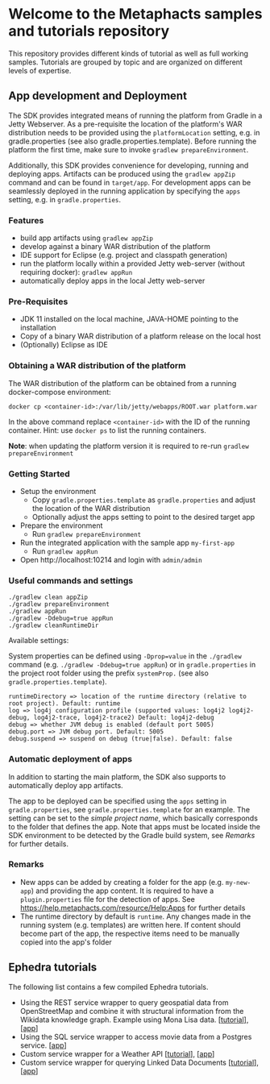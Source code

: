 # Welcome to the Metaphacts samples and tutorials repository

This repository provides different kinds of tutorial as well as full working samples. Tutorials
are grouped by topic and are organized on different levels of expertise.


## App development and Deployment

The SDK provides integrated means of running the platform from Gradle in a Jetty Webserver.
As a pre-requisite the location of the platform's WAR distribution needs to be provided
using the `platformLocation` setting, e.g. in gradle.properties (see also gradle.properties.template).
Before running the platform the first time, make sure to invoke `gradlew prepareEnvironment`.

Additionally, this SDK provides convenience for developing, running and deploying apps. Artifacts
can be produced using the `gradlew appZip` command and can be found in `target/app`. For development
apps can be seamlessly deployed in the running application by specifying the `apps` setting, 
e.g. in `gradle.properties`.

### Features

* build app artifacts using `gradlew appZip`
* develop against a binary WAR distribution of the platform
* IDE support for Eclipse (e.g. project and classpath generation)
* run the platform locally within a provided Jetty web-server (without requiring docker): `gradlew appRun`
* automatically deploy apps in the local Jetty web-server

### Pre-Requisites

* JDK 11 installed on the local machine, JAVA-HOME pointing to the installation
* Copy of a binary WAR distribution of a platform release on the local host
* (Optionally) Eclipse as IDE

### Obtaining a WAR distribution of the platform

The WAR distribution of the platform can be obtained from a running docker-compose environment:

```
docker cp <container-id>:/var/lib/jetty/webapps/ROOT.war platform.war
```

In the above command replace `<container-id>` with the ID of the running container. Hint: use `docker ps` to list the running containers.

__Note__: when updating the platform version it is required to re-run `gradlew prepareEnvironment`


### Getting Started

* Setup the environment
    * Copy `gradle.properties.template` as `gradle.properties` and adjust the location of the WAR distribution
    * Optionally adjust the apps setting to point to the desired target app
* Prepare the environment
    * Run `gradlew prepareEnvironment`
* Run the integrated application with the sample app `my-first-app`
    * Run `gradlew appRun`
* Open http://localhost:10214 and login with `admin/admin`

### Useful commands and settings

```
./gradlew clean appZip
./gradlew prepareEnvironment
./gradlew appRun
./gradlew -Ddebug=true appRun
./gradlew cleanRuntimeDir
```

Available settings:

System properties can be defined using `-Dprop=value` in the `./gradlew` command (e.g. `./gradlew -Ddebug=true appRun`) or 
in `gradle.properties` in the project root folder using the prefix `systemProp.` (see also `gradle.properties.template`).

```
runtimeDirectory => location of the runtime directory (relative to root project). Default: runtime
log => log4j configuration profile (supported values: log4j2 log4j2-debug, log4j2-trace, log4j2-trace2) Default: log4j2-debug
debug => whether JVM debug is enabled (default port 5005)
debug.port => JVM debug port. Default: 5005
debug.suspend => suspend on debug (true|false). Default: false
```

### Automatic deployment of apps

In addition to starting the main platform, the SDK also supports to automatically deploy app artifacts.

The app to be deployed can be specified using the `apps` setting in `gradle.properties`, see `gradle.properties.template` for an example. The setting can be set to the _simple project name_, which basically corresponds to the folder that defines the app. Note that apps must be located inside the SDK environment to be detected by the Gradle build system, see _Remarks_ for further details.

### Remarks

* New apps can be added by creating a folder for the app (e.g. `my-new-app`) and providing the app content. It is required to have a `plugin.properties` file for the detection of apps. See https://help.metaphacts.com/resource/Help:Apps for further details
* The runtime directory by default is `runtime`. Any changes made in the running system (e.g. templates) are written here. If content should become part of the app, the respective items need to be manually copied into the app's folder

## Ephedra tutorials

The following list contains a few compiled Ephedra tutorials.

* Using the REST service wrapper to query geospatial data from OpenStreetMap and combine it with structural information from the Wikidata knowledge graph. Example using Mona Lisa data. [[tutorial](tutorials/monalisa/monalisa.md)], [[app](ephedra-mona-lisa/)]
* Using the SQL service wrapper to access movie data from a Postgres service. [[app](ephedra-sql-dvdrental/)]
* Custom service wrapper for a Weather API [[tutorial](tutorials/weather/weather.md)], [[app](ephedra-custom-weatherApi/)]
* Custom service wrapper for querying Linked Data Documents [[tutorial](tutorials/dblp/dblp.md)], [[app](ephedra-custom-linkedDataDocuments/)]